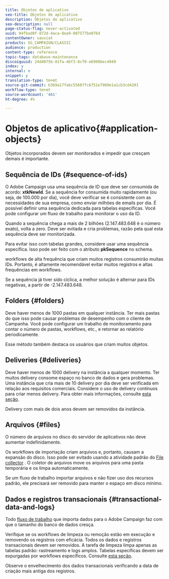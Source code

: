 ```yaml
---
title: Objetos de aplicativo
seo-title: Objetos de aplicativo
description: Objetos de aplicativo
seo-description: null
page-status-flag: never-activated
uuid: 84fbad0f-872d-4aca-8ea9-007577be076d
contentOwner: sauviat
products: SG_CAMPAIGN/CLASSIC
audience: production
content-type: reference
topic-tags: database-maintenance
discoiquuid: 24d4875b-81fa-4bf3-8cf0-e6998bec4949
index: y
internal: n
snippet: y
translation-type: tm+mt
source-git-commit: b369a17fabc55607fc6751e7909e1a1cb3cd4201
workflow-type: tm+mt
source-wordcount: '461'
ht-degree: 4%

---
```



# Objetos de aplicativo{#application-objects}

Objetos incorporados devem ser monitorados e impedir que cresçam demais é importante.

## Sequência de IDs {#sequence-of-ids}

O Adobe Campaign usa uma sequência de ID que deve ser consumida de acordo: **xtkNewId**. Se a sequência for consumida muito rapidamente (ou seja, de 100.000 por dia), você deve verificar se é consistente com as necessidades de sua empresa, como enviar milhões de emails por dia. É possível definir uma sequência dedicada para tabelas específicas. Você pode configurar um fluxo de trabalho para monitorar o uso da ID.

Quando a sequência chega a mais de 2 bilhões (2.147.483.648 é o número exato), volta a zero. Deve ser evitada e cria problemas, razão pela qual esta sequência deve ser monitorizada.

Para evitar isso com tabelas grandes, considere usar uma sequência específica. Isso pode ser feito com o atributo **pkSequence** no schema.

workflows de alta frequência que criam muitos registros consumirão muitas IDs. Portanto, é altamente recomendável evitar muitos registros e altas frequências em workflows.

Se a sequência já tiver sido cíclica, a melhor solução é alternar para IDs negativas, a partir de -2.147.483.648.

## Folders {#folders}

Deve haver menos de 1000 pastas em qualquer instância. Ter mais pastas do que isso pode causar problemas de desempenho com o cliente de Campanha. Você pode configurar um trabalho de monitoramento para contar o número de pastas, workflows, etc., e retornar ao relatório periodicamente.

Esse método também destaca os usuários que criam muitos objetos.

## Deliveries {#deliveries}

Deve haver menos de 1000 delivery na instância a qualquer momento. Ter muitos delivery consome espaço no banco de dados e gera problemas. Uma instância que cria mais de 10 delivery por dia deve ser verificada em relação aos requisitos comerciais. Considere o uso de delivery contínuos para criar menos delivery. Para obter mais informações, consulte [esta seção](../../workflow/using/continuous-delivery.md).

Delivery com mais de dois anos devem ser removidos da instância.

## Arquivos {#files}

O número de arquivos no disco do servidor de aplicativos não deve aumentar indefinidamente.

Os workflows de importação criam arquivos e, portanto, causam a expansão do disco. Isso pode ser evitado usando a atividade padrão do [File collector](../../workflow/using/file-collector.md) . O coletor de arquivos move os arquivos para uma pasta temporária e os limpa automaticamente.

Se um fluxo de trabalho importar arquivos e não fizer uso dos recursos padrão, ele precisará ser removido para manter o espaço em disco mínimo.

## Dados e registros transacionais {#transactional-data-and-logs}

Todo [fluxo de trabalho](../../workflow/using/data-life-cycle.md#work-table) que importa dados para o Adobe Campaign faz com que o tamanho do banco de dados cresça.

Verifique se os workflows de limpeza ou remoção estão em execução e removendo os registros com eficácia. Todos os dados e registros transacionais devem ser removidos. A tarefa de limpeza limpa apenas as tabelas padrão: rastreamento e logs amplos. Tabelas específicas devem ser expurgadas por workflows específicos. Consulte [esta seção](../../workflow/using/monitoring-workflow-execution.md#purging-the-logs).

Observe o envelhecimento dos dados transacionais verificando a data de criação mais antiga dos registros.

